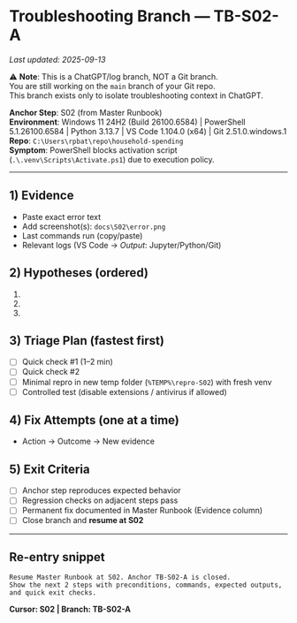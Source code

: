 # Troubleshooting Branch — TB-S02-A
_Last updated: 2025-09-13_

⚠️ **Note**: This is a ChatGPT/log branch, NOT a Git branch.  
You are still working on the `main` branch of your Git repo.  
This branch exists only to isolate troubleshooting context in ChatGPT.

**Anchor Step**: S02 (from Master Runbook)  
**Environment**: Windows 11 24H2 (Build 26100.6584) | PowerShell 5.1.26100.6584 | Python 3.13.7 | VS Code 1.104.0 (x64) | Git 2.51.0.windows.1  
**Repo**: `C:\Users\rpbat\repo\household-spending`  
**Symptom**: PowerShell blocks activation script (`.\.venv\Scripts\Activate.ps1`) due to execution policy.

---

## 1) Evidence
- Paste exact error text
- Add screenshot(s): `docs\S02\error.png`
- Last commands run (copy/paste)
- Relevant logs (VS Code → *Output*: Jupyter/Python/Git)

## 2) Hypotheses (ordered)
1. 
2. 
3. 

## 3) Triage Plan (fastest first)
- [ ] Quick check #1 (1–2 min)
- [ ] Quick check #2
- [ ] Minimal repro in new temp folder (`%TEMP%\repro-S02`) with fresh venv
- [ ] Controlled test (disable extensions / antivirus if allowed)

## 4) Fix Attempts (one at a time)
- Action → Outcome → New evidence

## 5) Exit Criteria
- [ ] Anchor step reproduces expected behavior
- [ ] Regression checks on adjacent steps pass
- [ ] Permanent fix documented in Master Runbook (Evidence column)
- [ ] Close branch and **resume at S02**

---

## Re-entry snippet
```
Resume Master Runbook at S02. Anchor TB-S02-A is closed.
Show the next 2 steps with preconditions, commands, expected outputs, and quick exit checks.
```

**Cursor: S02 | Branch: TB-S02-A**
